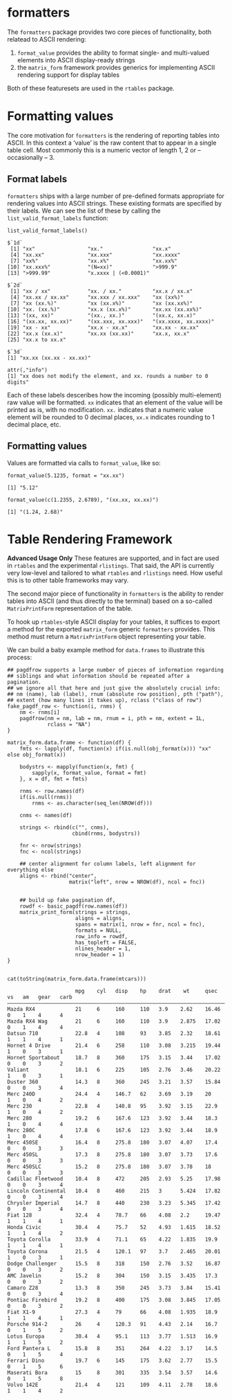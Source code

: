 # formatters

The `formatters` package provides two core pieces of functionality, both
relatead to ASCII rendering:

1.  `format_value` provides the ability to format single- and
    multi-valued elements into ASCII display-ready strings
2.  the `matrix_form` framework provides generics for implementing ASCII
    rendering support for display tables

Both of these featuresets are used in the `rtables` package.

# Formatting values

The core motivation for `formatters` is the rendering of reporting
tables into ASCII. In this context a ‘value’ is the raw content that to
appear in a single table cell. Most commonly this is a numeric vector of
length 1, 2 or – occasionally – 3.

## Format labels

`formatters` ships with a large number of pre-defined formats
appropriate for rendering values into ASCII strings. These existing
formats are specified by their labels. We can see the list of these by
calling the `list_valid_format_labels` function:

    list_valid_format_labels()

    $`1d`
     [1] "xx"                 "xx."                "xx.x"              
     [4] "xx.xx"              "xx.xxx"             "xx.xxxx"           
     [7] "xx%"                "xx.x%"              "xx.xx%"            
    [10] "xx.xxx%"            "(N=xx)"             ">999.9"            
    [13] ">999.99"            "x.xxxx | (<0.0001)"

    $`2d`
     [1] "xx / xx"            "xx. / xx."          "xx.x / xx.x"       
     [4] "xx.xx / xx.xx"      "xx.xxx / xx.xxx"    "xx (xx%)"          
     [7] "xx (xx.%)"          "xx (xx.x%)"         "xx (xx.xx%)"       
    [10] "xx. (xx.%)"         "xx.x (xx.x%)"       "xx.xx (xx.xx%)"    
    [13] "(xx, xx)"           "(xx., xx.)"         "(xx.x, xx.x)"      
    [16] "(xx.xx, xx.xx)"     "(xx.xxx, xx.xxx)"   "(xx.xxxx, xx.xxxx)"
    [19] "xx - xx"            "xx.x - xx.x"        "xx.xx - xx.xx"     
    [22] "xx.x (xx.x)"        "xx.xx (xx.xx)"      "xx.x, xx.x"        
    [25] "xx.x to xx.x"      

    $`3d`
    [1] "xx.xx (xx.xx - xx.xx)"

    attr(,"info")
    [1] "xx does not modify the element, and xx. rounds a number to 0 digits"

Each of these labels desceribes how the incoming (possibly
multi-element) raw value will be formatted. `xx` indicates that an
element of the value will be printed as is, with no modification. `xx.`
indicates that a numeric value element will be rounded to 0 decimal
places, `xx.x` indicates rounding to 1 decimal place, etc.

## Formatting values

Values are formatted via calls to `format_value`, like so:

    format_value(5.1235, format = "xx.xx")

    [1] "5.12"

    format_value(c(1.2355, 2.6789), "(xx.xx, xx.xx)")

    [1] "(1.24, 2.68)"

# Table Rendering Framework

**Advanced Usage Only** These features are supported, and in fact are
used in `rtables` and the experimental `rlistings`. That said, the API
is currently very low-level and tailored to what `rtables` and
`rlistings` need. How useful this is to other table frameworks may vary.

The second major piece of functionality in `formatters` is the ability
to render tables into ASCII (and thus directly to the terminal) based on
a so-called `MatrixPrintForm` representation of the table.

To hook up `rtables`-style ASCII display for your tables, it suffices to
export a method for the exported `matrix_form` generic `formatters`
provides. This method must return a `MatrixPrintForm` object
representing your table.

We can build a baby example method for `data.frames` to illustrate this
process:

    ## pagdfrow supports a large number of pieces of information regarding
    ## siblings and what information should be repeated after a pagination.
    ## we ignore all that here and just give the absolutely crucial info:
    ## nm (name), lab (label), rnum (absolute row position), pth ("path"),
    ## extent (how many lines it takes up), rclass ("class of row")
    fake_pagdf_row <- function(i, rnms) {
        nm <- rnms[i]
        pagdfrow(nm = nm, lab = nm, rnum = i, pth = nm, extent = 1L,
                 rclass = "NA")
    }

    matrix_form.data.frame <- function(df) {
        fmts <- lapply(df, function(x) if(is.null(obj_format(x))) "xx" else obj_format(x))

        bodystrs <- mapply(function(x, fmt) {
            sapply(x, format_value, format = fmt)
        }, x = df, fmt = fmts)

        rnms <- row.names(df)
        if(is.null(rnms))
            rnms <- as.character(seq_len(NROW(df)))

        cnms <- names(df)

        strings <- rbind(c("", cnms),
                         cbind(rnms, bodystrs))

        fnr <- nrow(strings)
        fnc <- ncol(strings)

        ## center alignment for column labels, left alignment for everything else
        aligns <- rbind("center",
                        matrix("left", nrow = NROW(df), ncol = fnc))

       
        ## build up fake pagination df, 
        rowdf <- basic_pagdf(row.names(df))
        matrix_print_form(strings = strings,
                          aligns = aligns,
                          spans = matrix(1, nrow = fnr, ncol = fnc),
                          formats = NULL,
                          row_info = rowdf,
                          has_topleft = FALSE,
                          nlines_header = 1,
                          nrow_header = 1)
    }
                          

    cat(toString(matrix_form.data.frame(mtcars)))

                          mpg    cyl   disp    hp    drat    wt     qsec    vs   am   gear   carb
    —————————————————————————————————————————————————————————————————————————————————————————————
    Mazda RX4             21     6     160     110   3.9    2.62    16.46   0    1    4      4   
    Mazda RX4 Wag         21     6     160     110   3.9    2.875   17.02   0    1    4      4   
    Datsun 710            22.8   4     108     93    3.85   2.32    18.61   1    1    4      1   
    Hornet 4 Drive        21.4   6     258     110   3.08   3.215   19.44   1    0    3      1   
    Hornet Sportabout     18.7   8     360     175   3.15   3.44    17.02   0    0    3      2   
    Valiant               18.1   6     225     105   2.76   3.46    20.22   1    0    3      1   
    Duster 360            14.3   8     360     245   3.21   3.57    15.84   0    0    3      4   
    Merc 240D             24.4   4     146.7   62    3.69   3.19    20      1    0    4      2   
    Merc 230              22.8   4     140.8   95    3.92   3.15    22.9    1    0    4      2   
    Merc 280              19.2   6     167.6   123   3.92   3.44    18.3    1    0    4      4   
    Merc 280C             17.8   6     167.6   123   3.92   3.44    18.9    1    0    4      4   
    Merc 450SE            16.4   8     275.8   180   3.07   4.07    17.4    0    0    3      3   
    Merc 450SL            17.3   8     275.8   180   3.07   3.73    17.6    0    0    3      3   
    Merc 450SLC           15.2   8     275.8   180   3.07   3.78    18      0    0    3      3   
    Cadillac Fleetwood    10.4   8     472     205   2.93   5.25    17.98   0    0    3      4   
    Lincoln Continental   10.4   8     460     215   3      5.424   17.82   0    0    3      4   
    Chrysler Imperial     14.7   8     440     230   3.23   5.345   17.42   0    0    3      4   
    Fiat 128              32.4   4     78.7    66    4.08   2.2     19.47   1    1    4      1   
    Honda Civic           30.4   4     75.7    52    4.93   1.615   18.52   1    1    4      2   
    Toyota Corolla        33.9   4     71.1    65    4.22   1.835   19.9    1    1    4      1   
    Toyota Corona         21.5   4     120.1   97    3.7    2.465   20.01   1    0    3      1   
    Dodge Challenger      15.5   8     318     150   2.76   3.52    16.87   0    0    3      2   
    AMC Javelin           15.2   8     304     150   3.15   3.435   17.3    0    0    3      2   
    Camaro Z28            13.3   8     350     245   3.73   3.84    15.41   0    0    3      4   
    Pontiac Firebird      19.2   8     400     175   3.08   3.845   17.05   0    0    3      2   
    Fiat X1-9             27.3   4     79      66    4.08   1.935   18.9    1    1    4      1   
    Porsche 914-2         26     4     120.3   91    4.43   2.14    16.7    0    1    5      2   
    Lotus Europa          30.4   4     95.1    113   3.77   1.513   16.9    1    1    5      2   
    Ford Pantera L        15.8   8     351     264   4.22   3.17    14.5    0    1    5      4   
    Ferrari Dino          19.7   6     145     175   3.62   2.77    15.5    0    1    5      6   
    Maserati Bora         15     8     301     335   3.54   3.57    14.6    0    1    5      8   
    Volvo 142E            21.4   4     121     109   4.11   2.78    18.6    1    1    4      2   
